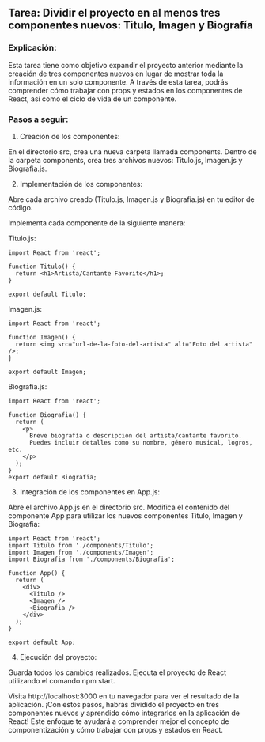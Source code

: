 ## Tarea: Dividir el proyecto en al menos tres componentes nuevos: Titulo, Imagen y Biografía

### Explicación:
Esta tarea tiene como objetivo expandir el proyecto anterior mediante la creación de tres componentes nuevos en lugar de mostrar toda la información en un solo componente. A través de esta tarea, podrás comprender cómo trabajar con props y estados en los componentes de React, así como el ciclo de vida de un componente.

### Pasos a seguir:

1. Creación de los componentes:

En el directorio src, crea una nueva carpeta llamada components.
Dentro de la carpeta components, crea tres archivos nuevos: Titulo.js, Imagen.js y Biografia.js.

2. Implementación de los componentes:

Abre cada archivo creado (Titulo.js, Imagen.js y Biografia.js) en tu editor de código.

Implementa cada componente de la siguiente manera:

Titulo.js:
```
import React from 'react';

function Titulo() {
  return <h1>Artista/Cantante Favorito</h1>;
}

export default Titulo;
```

Imagen.js:
```
import React from 'react';

function Imagen() {
  return <img src="url-de-la-foto-del-artista" alt="Foto del artista" />;
}

export default Imagen;
```

Biografia.js:
```
import React from 'react';

function Biografia() {
  return (
    <p>
      Breve biografía o descripción del artista/cantante favorito.
      Puedes incluir detalles como su nombre, género musical, logros, etc.
    </p>
  );
}
export default Biografia;
```

3. Integración de los componentes en App.js:

Abre el archivo App.js en el directorio src.
Modifica el contenido del componente App para utilizar los nuevos componentes Titulo, Imagen y Biografia:
```
import React from 'react';
import Titulo from './components/Titulo';
import Imagen from './components/Imagen';
import Biografia from './components/Biografia';

function App() {
  return (
    <div>
      <Titulo />
      <Imagen />
      <Biografia />
    </div>
  );
}

export default App;
```

4. Ejecución del proyecto:

Guarda todos los cambios realizados.
Ejecuta el proyecto de React utilizando el comando npm start.

Visita http://localhost:3000 en tu navegador para ver el resultado de la aplicación.
¡Con estos pasos, habrás dividido el proyecto en tres componentes nuevos y aprendido cómo integrarlos en la aplicación de React! Este enfoque te ayudará a comprender mejor el concepto de componentización y cómo trabajar con props y estados en React.